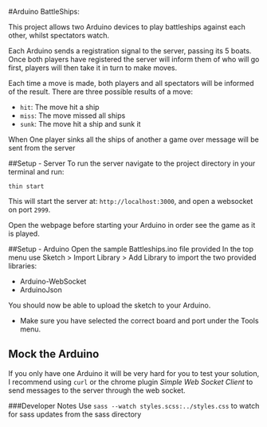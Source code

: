 #Arduino BattleShips:

This project allows two Arduino devices to play battleships against each other, whilst spectators watch.

Each Arduino sends a registration signal to the server, passing its 5 boats.
Once both players have registered the server will inform them of who will go first, players
will then take it in turn to make moves.

Each time a move is made, both players and all spectators will be informed of the result.
There are three possible results of a move:

 * `hit`: The move hit a ship
 * `miss`: The move missed all ships
 * `sunk`: The move hit a ship and sunk it

When One player sinks all the ships of another a game over message will be sent from the server

##Setup - Server
To run the server navigate to the project directory in your terminal and run:

`thin start`

This will start the server at: `http://localhost:3000`, and open a websocket on port `2999`.

Open the webpage before starting your Arduino in order see the game as it is played.


##Setup - Arduino
Open the sample Battleships.ino file provided
In the top menu use Sketch > Import Library > Add Library to import the two provided libraries:

* Arduino-WebSocket
* ArduinoJson

You should now be able to upload the sketch to your Arduino.

* Make sure you have selected the correct board and port under the Tools menu.

## Mock the Arduino
If you only have one Arduino it will be very hard for you to test your solution, I recommend using `curl`
or the chrome plugin _Simple Web Socket Client_ to send messages to the server through the web socket.

###Developer Notes
Use `sass --watch styles.scss:../styles.css` to watch for sass updates from the sass directory
